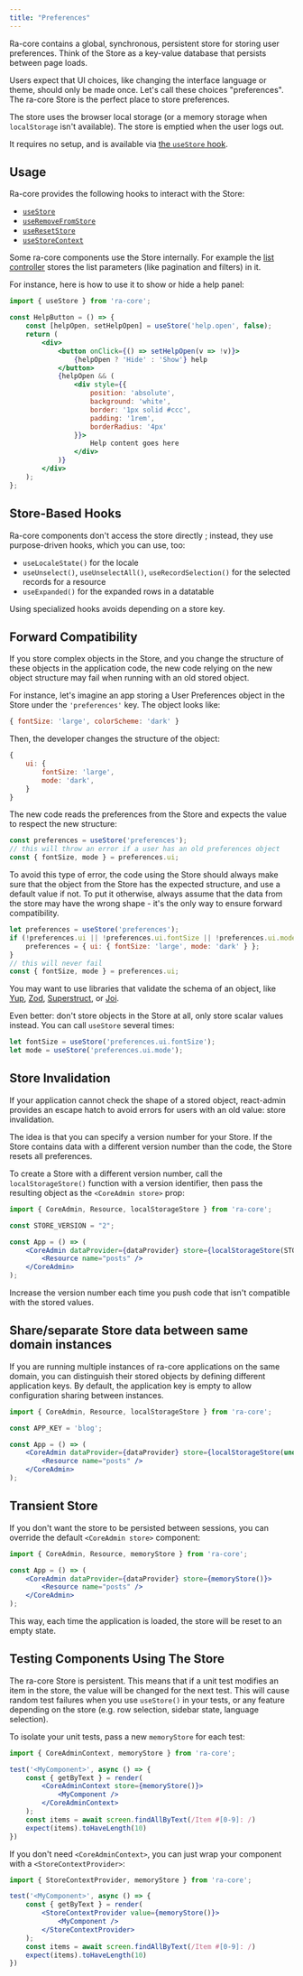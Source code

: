 ```yaml
---
title: "Preferences"
---
```


Ra-core contains a global, synchronous, persistent store for storing user preferences. Think of the Store as a key-value database that persists between page loads.

Users expect that UI choices, like changing the interface language or theme, should only be made once. Let's call these choices "preferences". The ra-core Store is the perfect place to store preferences.

The store uses the browser local storage (or a memory storage when `localStorage` isn't available). The store is emptied when the user logs out.

It requires no setup, and is available via [the `useStore` hook](../preferences/useStore.md).

## Usage

Ra-core provides the following hooks to interact with the Store: 

* [`useStore`](../preferences/useStore.md)
* [`useRemoveFromStore`](../preferences/useRemoveFromStore.md)
* [`useResetStore`](../preferences/useResetStore.md)
* [`useStoreContext`](../preferences/useStoreContext.md)

Some ra-core components use the Store internally. For example the [list controller](../list/useListController.md) stores the list parameters (like pagination and filters) in it.

For instance, here is how to use it to show or hide a help panel:

```jsx
import { useStore } from 'ra-core';

const HelpButton = () => {
    const [helpOpen, setHelpOpen] = useStore('help.open', false);
    return (
        <div>
            <button onClick={() => setHelpOpen(v => !v)}>
                {helpOpen ? 'Hide' : 'Show'} help
            </button>
            {helpOpen && (
                <div style={{ 
                    position: 'absolute', 
                    background: 'white', 
                    border: '1px solid #ccc', 
                    padding: '1rem',
                    borderRadius: '4px'
                }}>
                    Help content goes here
                </div>
            )}
        </div>
    );
};
```

## Store-Based Hooks

Ra-core components don't access the store directly ; instead, they use purpose-driven hooks, which you can use, too:

- `useLocaleState()` for the locale
- `useUnselect()`, `useUnselectAll()`, `useRecordSelection()` for the selected records for a resource
- `useExpanded()` for the expanded rows in a datatable

Using specialized hooks avoids depending on a store key.

## Forward Compatibility

If you store complex objects in the Store, and you change the structure of these objects in the application code, the new code relying on the new object structure may fail when running with an old stored object.

For instance, let's imagine an app storing a User Preferences object in the Store under the `'preferences'` key. The object looks like:

```jsx
{ fontSize: 'large', colorScheme: 'dark' }
```

Then, the developer changes the structure of the object:

```jsx
{
    ui: {
        fontSize: 'large',
        mode: 'dark',
    }
}
```

The new code reads the preferences from the Store and expects the value to respect the new structure:

```jsx
const preferences = useStore('preferences');
// this will throw an error if a user has an old preferences object
const { fontSize, mode } = preferences.ui;
```

To avoid this type of error, the code using the Store should always make sure that the object from the Store has the expected structure, and use a default value if not. To put it otherwise, always assume that the data from the store may have the wrong shape - it's the only way to ensure forward compatibility.

```jsx
let preferences = useStore('preferences');
if (!preferences.ui || !preferences.ui.fontSize || !preferences.ui.mode) {
    preferences = { ui: { fontSize: 'large', mode: 'dark' } };
}
// this will never fail
const { fontSize, mode } = preferences.ui;
```

You may want to use libraries that validate the schema of an object, like [Yup](https://github.com/jquense/yup), [Zod](https://github.com/vriad/zod), [Superstruct](https://github.com/ianstormtaylor/superstruct), or [Joi](https://github.com/hapijs/joi).

Even better: don't store objects in the Store at all, only store scalar values instead. You can call `useStore` several times:

```jsx
let fontSize = useStore('preferences.ui.fontSize');
let mode = useStore('preferences.ui.mode');
```

## Store Invalidation

If your application cannot check the shape of a stored object, react-admin provides an escape hatch to avoid errors for users with an old value: store invalidation. 

The idea is that you can specify a version number for your Store. If the Store contains data with a different version number than the code, the Store resets all preferences.

To create a Store with a different version number, call the `localStorageStore()` function with a version identifier, then pass the resulting object as the `<CoreAdmin store>` prop:

```jsx
import { CoreAdmin, Resource, localStorageStore } from 'ra-core';

const STORE_VERSION = "2";

const App = () => (
    <CoreAdmin dataProvider={dataProvider} store={localStorageStore(STORE_VERSION)}>
        <Resource name="posts" />
    </CoreAdmin>
);
```

Increase the version number each time you push code that isn't compatible with the stored values. 

## Share/separate Store data between same domain instances

If you are running multiple instances of ra-core applications on the same domain, you can distinguish their stored objects by defining different application keys. By default, the application key is empty to allow configuration sharing between instances.

```jsx
import { CoreAdmin, Resource, localStorageStore } from 'ra-core';

const APP_KEY = 'blog';

const App = () => (
    <CoreAdmin dataProvider={dataProvider} store={localStorageStore(undefined, APP_KEY)}>
        <Resource name="posts" />
    </CoreAdmin>
);
```


## Transient Store

If you don't want the store to be persisted between sessions, you can override the default `<CoreAdmin store>` component:

```jsx
import { CoreAdmin, Resource, memoryStore } from 'ra-core';

const App = () => (
    <CoreAdmin dataProvider={dataProvider} store={memoryStore()}>
        <Resource name="posts" />
    </CoreAdmin>
);
```

This way, each time the application is loaded, the store will be reset to an empty state.

## Testing Components Using The Store

The ra-core Store is persistent. This means that if a unit test modifies an item in the store, the value will be changed for the next test. This will cause random test failures when you use `useStore()` in your tests, or any feature depending on the store (e.g. row selection, sidebar state, language selection).

To isolate your unit tests, pass a new `memoryStore` for each test:

```jsx
import { CoreAdminContext, memoryStore } from 'ra-core';

test('<MyComponent>', async () => {
    const { getByText } = render(
        <CoreAdminContext store={memoryStore()}>
            <MyComponent />
        </CoreAdminContext>
    );
    const items = await screen.findAllByText(/Item #[0-9]: /)
    expect(items).toHaveLength(10)
})
```

If you don't need `<CoreAdminContext>`, you can just wrap your component with a `<StoreContextProvider>`:

```jsx
import { StoreContextProvider, memoryStore } from 'ra-core';

test('<MyComponent>', async () => {
    const { getByText } = render(
        <StoreContextProvider value={memoryStore()}>
            <MyComponent />
        </StoreContextProvider>
    );
    const items = await screen.findAllByText(/Item #[0-9]: /)
    expect(items).toHaveLength(10)
})
```
